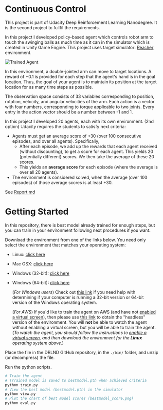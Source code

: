 [//]: # (Image References)

[image1]: https://user-images.githubusercontent.com/10624937/43851024-320ba930-9aff-11e8-8493-ee547c6af349.gif "Trained Agent"


# Continuous Control
This project is part of Udacity Deep Reinforcement Learning Nanodegree. It is
the second project to fullfil the requirements.


In this project I developed policy-based agent which controls robot arm
to touch the swinging balls as much time as it can in the simulator which is created in Unity Game Engine.
This project uses target simulator: [Reacher](https://github.com/Unity-Technologies/ml-agents/blob/master/docs/Learning-Environment-Examples.md#reacher) environment.

![Trained Agent][image1]

In this environment, a double-jointed arm can move to target locations. A reward of +0.1 is provided for each step that the agent's hand is in the goal location. Thus, the goal of your agent is to maintain its position at the target location for as many time steps as possible.

The observation space consists of 33 variables corresponding to position, rotation, velocity, and angular velocities of the arm. Each action is a vector with four numbers, corresponding to torque applicable to two joints. Every entry in the action vector should be a number between -1 and 1.

In this project I developed 20 agents, each with its own environment. (2nd option)
Udacity requires the students to satisfy next criteria:
- Agents must get an average score of +30 (over 100 consecutive episodes, and over all agents).  Specifically,
  - After each episode, we add up the rewards that each agent received (without discounting), to get a score for each agent.  This yields 20 (potentially different) scores.  We then take the average of these 20 scores.
  - This yields an **average score** for each episode (where the average is over all 20 agents).
- The environment is considered solved, when the average (over 100 episodes) of those average scores is at least +30.

See [Report.md](./Report.md)

# Getting Started
In this repository, there is best model already trained for enough steps,
but you can train in your environment following next procedures if you want.


 Download the environment from one of the links below.  You need only select the environment that matches your operating system:

  - Linux: [click here](https://s3-us-west-1.amazonaws.com/udacity-drlnd/P2/Reacher/Reacher_Linux.zip)
  - Mac OSX: [click here](https://s3-us-west-1.amazonaws.com/udacity-drlnd/P2/Reacher/Reacher.app.zip)
  - Windows (32-bit): [click here](https://s3-us-west-1.amazonaws.com/udacity-drlnd/P2/Reacher/Reacher_Windows_x86.zip)
  - Windows (64-bit): [click here](https://s3-us-west-1.amazonaws.com/udacity-drlnd/P2/Reacher/Reacher_Windows_x86_64.zip)

    (_For Windows users_) Check out [this link](https://support.microsoft.com/en-us/help/827218/how-to-determine-whether-a-computer-is-running-a-32-bit-version-or-64) if you need help with determining if your computer is running a 32-bit version or 64-bit version of the Windows operating system.

    (_For AWS_) If you'd like to train the agent on AWS (and have not [enabled a virtual screen](https://github.com/Unity-Technologies/ml-agents/blob/master/docs/Training-on-Amazon-Web-Service.md)), then please use [this link](https://s3-us-west-1.amazonaws.com/udacity-drlnd/P2/Reacher/Reacher_Linux_NoVis.zip) to obtain the "headless" version of the environment.  You will **not** be able to watch the agent without enabling a virtual screen, but you will be able to train the agent.  (_To watch the agent, you should follow the instructions to [enable a virtual screen](https://github.com/Unity-Technologies/ml-agents/blob/master/docs/Training-on-Amazon-Web-Service.md), and then download the environment for the **Linux** operating system above._)

 Place the file in the DRLND GitHub repository, in the `./bin/` folder, and unzip (or decompress) the file.

 Run the python scripts.
``` bash
# Train the agent
# Trrained model is saved to bestmodel.pth when achieved criteria
python train.py
# View the best model (bestmodel.pth) in the simulator
python view.py
# Plot the chart of best model scores (bestmodel_score.png)
python eval.py
```
